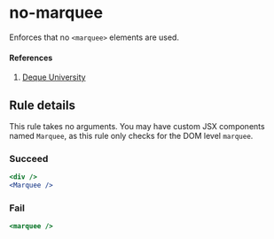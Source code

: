 # no-marquee

Enforces that no `<marquee>` elements are used.

#### References
1. [Deque University](https://dequeuniversity.com/rules/axe/1.1/marquee)

## Rule details

This rule takes no arguments. You may have custom JSX components named `Marquee`, as this rule only checks for the DOM level `marquee`.

### Succeed
```jsx
<div />
<Marquee />
```

### Fail
```jsx
<marquee />
```

